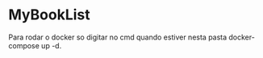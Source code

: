 # MyBookList

Para rodar o docker so digitar no cmd quando estiver nesta pasta docker-compose up -d.